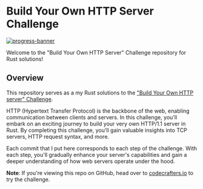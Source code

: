 # Build Your Own HTTP Server Challenge

[![progress-banner](https://backend.codecrafters.io/progress/http-server/76effb18-7490-4be4-be46-f3e2a01cd92c)](https://app.codecrafters.io/users/codecrafters-bot?r=2qF)

Welcome to the "Build Your Own HTTP Server" Challenge repository for Rust solutions!

## Overview

This repository serves as a my Rust solutions to the ["Build Your Own HTTP server" Challenge](https://app.codecrafters.io/courses/http-server/overview).

HTTP (Hypertext Transfer Protocol) is the backbone of the web, enabling communication between clients and servers.
In this challenge, you'll embark on an exciting journey to build your very own HTTP/1.1 server in Rust.
By completing this challenge, you'll gain valuable insights into TCP servers, HTTP request syntax, and more.

Each commit that I put here corresponds to each step of the challenge.
With each step, you'll gradually enhance your server's capabilities and gain a deeper understanding of how web servers operate under the hood.

**Note**: If you're viewing this repo on GitHub, head over to
[codecrafters.io](https://codecrafters.io) to try the challenge.